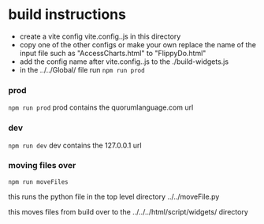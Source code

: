 # build instructions

- create a vite config vite.config.<name here>.js in this directory
- copy one of the other configs or make your own replace the name of the input file such as "AccessCharts.html" to "FlippyDo.html"
- add the config name after vite.config.<name here>.js to the ./build-widgets.js
- in the ../../Global/ file run ```npm run prod```


### prod

```npm run prod```
prod contains the quorumlanguage.com url

### dev

```npm run dev```
dev contains the 127.0.0.1 url

### moving files over

```npm run moveFiles```

this runs the python file in the top level directory ../../moveFile.py

this moves files from build over to the ../../../html/script/widgets/ directory

